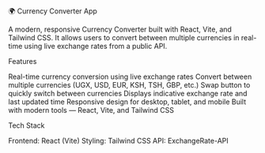 🌍 Currency Converter App

A modern, responsive Currency Converter built with React, Vite, and Tailwind CSS.
It allows users to convert between multiple currencies in real-time using live exchange rates from a public API.

Features

Real-time currency conversion using live exchange rates
Convert between multiple currencies (UGX, USD, EUR, KSH, TSH, GBP, etc.)
Swap button to quickly switch between currencies
Displays indicative exchange rate and last updated time
Responsive design for desktop, tablet, and mobile
Built with modern tools — React, Vite, and Tailwind CSS

Tech Stack

Frontend: React (Vite)
Styling: Tailwind CSS
API: ExchangeRate-API
